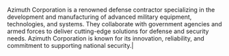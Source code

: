 Azimuth Corporation is a renowned defense contractor specializing in the development and manufacturing of advanced military equipment, technologies, and systems. They collaborate with government agencies and armed forces to deliver cutting-edge solutions for defense and security needs. Azimuth Corporation is known for its innovation, reliability, and commitment to supporting national security.|